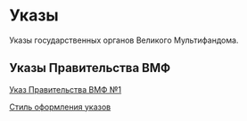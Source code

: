 # Указы

Указы государственных органов Великого Мультифандома.

## Указы Правительства ВМФ
[Указ Правительства ВМФ №1](Указы/Указ%20Правительства%20ВМФ%20№1)


[Стиль оформления указов](Указы/Стиль%20оформления%20указов)
